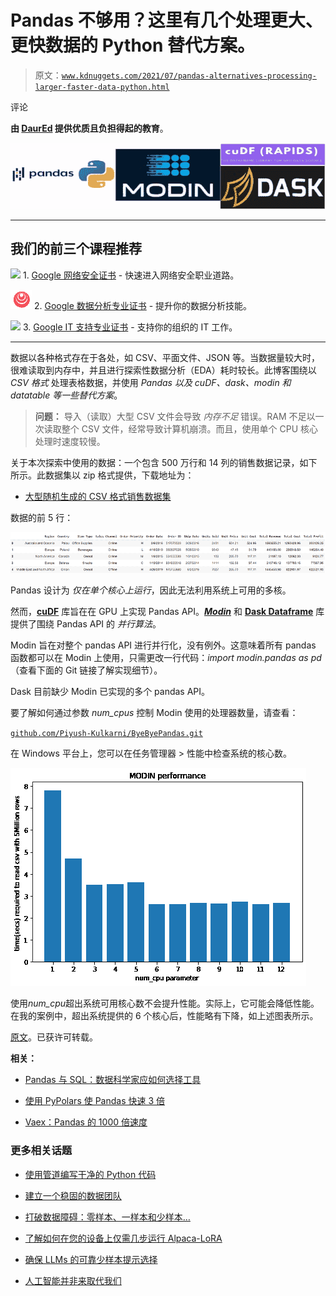 # Pandas 不够用？这里有几个处理更大、更快数据的 Python 替代方案。

> 原文：[`www.kdnuggets.com/2021/07/pandas-alternatives-processing-larger-faster-data-python.html`](https://www.kdnuggets.com/2021/07/pandas-alternatives-processing-larger-faster-data-python.html)

评论

**由 [DaurEd](https://daureducation.medium.com/) 提供优质且负担得起的教育**。

![](img/d24ce366a64c6254e5b2a7776109a476.png)

* * *

## 我们的前三个课程推荐

![](img/0244c01ba9267c002ef39d4907e0b8fb.png) 1\. [Google 网络安全证书](https://www.kdnuggets.com/google-cybersecurity) - 快速进入网络安全职业道路。

![](img/e225c49c3c91745821c8c0368bf04711.png) 2\. [Google 数据分析专业证书](https://www.kdnuggets.com/google-data-analytics) - 提升你的数据分析技能。

![](img/0244c01ba9267c002ef39d4907e0b8fb.png) 3\. [Google IT 支持专业证书](https://www.kdnuggets.com/google-itsupport) - 支持你的组织的 IT 工作。

* * *

数据以各种格式存在于各处，如 CSV、平面文件、JSON 等。当数据量较大时，很难读取到内存中，并且进行探索性数据分析（EDA）耗时较长。此博客围绕以 *CSV 格式* 处理表格数据，并使用 *Pandas 以及 cuDF、dask、modin 和 datatable 等一些替代方案*。

> **问题：** 导入（读取）大型 CSV 文件会导致 *内存不足* 错误。RAM 不足以一次读取整个 CSV 文件，经常导致计算机崩溃。而且，使用单个 CPU 核心处理时速度较慢。

关于本次探索中使用的数据：一个包含 500 万行和 14 列的销售数据记录，如下所示。此数据集以 zip 格式提供，下载地址为：

+   [大型随机生成的 CSV 格式销售数据集](http://eforexcel.com/wp/downloads-18-sample-csv-files-data-sets-for-testing-sales/)

数据的前 5 行：

![](img/4f2b4bb786e1b0ded727a4008a1fd6be.png)

Pandas 设计为 *仅在单个核心上运行*，因此无法利用系统上可用的多核。

然而，[**cuDF**](https://docs.rapids.ai/api/cudf/stable/) 库旨在在 GPU 上实现 Pandas API。*[**Modin**](https://modin.readthedocs.io/en/latest/)* 和 [**Dask Dataframe**](https://docs.dask.org/en/latest/dataframe.html) 库提供了围绕 Pandas API 的 *并行算法*。

Modin 旨在对整个 pandas API 进行并行化，没有例外。这意味着所有 pandas 函数都可以在 Modin 上使用，只需更改一行代码：*import modin.pandas as pd*（查看下面的 Git 链接了解实现细节）。

Dask 目前缺少 Modin 已实现的多个 pandas API。

要了解如何通过参数 *num_cpus* 控制 Modin 使用的处理器数量，请查看：

[`github.com/Piyush-Kulkarni/ByeByePandas.git`](https://github.com/Piyush-Kulkarni/ByeByePandas.git)

在 Windows 平台上，您可以在任务管理器 > 性能中检查系统的核心数。

![](img/246f50035976fc036dc9310ea87cb0fa.png)

使用*num_cpu*超出系统可用核心数不会提升性能。实际上，它可能会降低性能。在我的案例中，超出系统提供的 6 个核心后，性能略有下降，如上述图表所示。

[原文](https://daureducation.medium.com/bye-bye-pandas-3808348c48f1)。已获许可转载。

**相关：**

+   [Pandas 与 SQL：数据科学家应如何选择工具](https://www.kdnuggets.com/2021/06/pandas-vs-sql.html)

+   [使用 PyPolars 使 Pandas 快速 3 倍](https://www.kdnuggets.com/2021/05/pandas-faster-pypolars.html)

+   [Vaex：Pandas 的 1000 倍速度](https://www.kdnuggets.com/2021/05/vaex-pandas-1000x-faster.html)

### 更多相关话题

+   [使用管道编写干净的 Python 代码](https://www.kdnuggets.com/2021/12/write-clean-python-code-pipes.html)

+   [建立一个稳固的数据团队](https://www.kdnuggets.com/2021/12/build-solid-data-team.html)

+   [打破数据障碍：零样本、一样本和少样本…](https://www.kdnuggets.com/2023/08/breaking-data-barrier-zeroshot-oneshot-fewshot-learning-transforming-machine-learning.html)

+   [了解如何在您的设备上仅需几步运行 Alpaca-LoRA](https://www.kdnuggets.com/2023/05/learn-run-alpacalora-device-steps.html)

+   [确保 LLMs 的可靠少样本提示选择](https://www.kdnuggets.com/2023/07/ensuring-reliable-fewshot-prompt-selection-llms.html)

+   [人工智能并非来取代我们](https://www.kdnuggets.com/2023/02/ai-replace-us.html)
